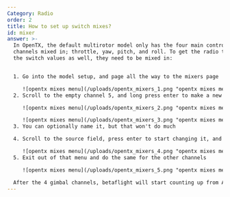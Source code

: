 ```yaml
---
Category: Radio
order: 2
title: How to set up switch mixes?
id: mixer
answer: >-
  In OpenTX, the default multirotor model only has the four main control
  channels mixed in; throttle, yaw, pitch, and roll. To get the radio to send
  the switch values as well, they need to be mixed in:


  1. Go into the model setup, and page all the way to the mixers page

     ![opentx mixes menu](/uploads/opentx_mixers_1.png "opentx mixes menu")
  2. Scroll to the empty channel 5, and long press enter to make a new mix

     ![opentx mixes menu](/uploads/opentx_mixers_2.png "opentx mixes menu")

     ![opentx mixes menu](/uploads/opentx_mixers_3.png "opentx mixes menu")
  3. You can optionally name it, but that won't do much

  4. Scroll to the source field, press enter to start changing it, and move the switch you want to be assigned to it, which should automatically assign it

     ![opentx mixes menu](/uploads/opentx_mixers_4.png "opentx mixes menu")
  5. Exit out of that menu and do the same for the other channels

     ![opentx mixes menu](/uploads/opentx_mixers_5.png "opentx mixes menu")

  After the 4 gimbal channels, betaflight will start counting up from Aux 1. Aux 1 is CH5 on the radio, Aux 2 is CH6, and so on...
---
```

